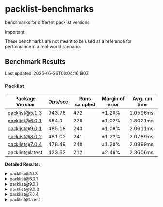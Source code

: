 # packlist-benchmarks

benchmarks for different packlist versions

> [!IMPORTANT]
> These benchmarks are not meant to be used as a reference for performance in a real-world scenario.

<!-- bench:start -->

## Benchmark Results

Last updated: 2025-05-26T00:04:16.180Z

### Packlist

| Package Version | Ops/sec | Runs sampled | Margin of error | Avg. run time |
| --------------- | ------- | ------------ | --------------- | ------------- |
| packlist@5.1.3  | 943.76  | 472          | ±1.20%          | 1.0596ms      |
| packlist@6.0.1  | 554.9   | 278          | ±1.02%          | 1.8021ms      |
| packlist@9.0.1  | 485.18  | 243          | ±1.09%          | 2.0611ms      |
| packlist@8.0.2  | 481.02  | 241          | ±1.22%          | 2.0789ms      |
| packlist@7.0.4  | 478.49  | 240          | ±1.20%          | 2.0899ms      |
| packlist@latest | 423.62  | 212          | ±2.46%          | 2.3606ms      |

**Detailed Results:**

<details><summary>packlist@5.1.3</summary>

- **Median:** 0.9897ms
- **Min:** 0.9095ms
- **Max:** 2.6061ms
- **Standard Deviation:** 0.1407ms
- **75th Percentile:** 1.1589ms
- **99th Percentile:** 1.5050ms
- **99.5th Percentile:** 1.5158ms
- **99.9th Percentile:** 2.6061ms

</details>

<details><summary>packlist@6.0.1</summary>

- **Median:** 1.7519ms
- **Min:** 1.6306ms
- **Max:** 2.7414ms
- **Standard Deviation:** 0.1564ms
- **75th Percentile:** 1.8028ms
- **99th Percentile:** 2.3581ms
- **99.5th Percentile:** 2.3605ms
- **99.9th Percentile:** 2.7414ms

</details>

<details><summary>packlist@9.0.1</summary>

- **Median:** 2.0213ms
- **Min:** 1.8989ms
- **Max:** 3.9371ms
- **Standard Deviation:** 0.1794ms
- **75th Percentile:** 2.0772ms
- **99th Percentile:** 2.7256ms
- **99.5th Percentile:** 3.0328ms
- **99.9th Percentile:** 3.9371ms

</details>

<details><summary>packlist@8.0.2</summary>

- **Median:** 2.0158ms
- **Min:** 1.9001ms
- **Max:** 3.0268ms
- **Standard Deviation:** 0.2012ms
- **75th Percentile:** 2.0805ms
- **99th Percentile:** 2.9315ms
- **99.5th Percentile:** 2.9641ms
- **99.9th Percentile:** 3.0268ms

</details>

<details><summary>packlist@7.0.4</summary>

- **Median:** 2.0244ms
- **Min:** 1.8575ms
- **Max:** 2.9796ms
- **Standard Deviation:** 0.1988ms
- **75th Percentile:** 2.0664ms
- **99th Percentile:** 2.8889ms
- **99.5th Percentile:** 2.9608ms
- **99.9th Percentile:** 2.9796ms

</details>

<details><summary>packlist@latest</summary>

- **Median:** 2.1982ms
- **Min:** 1.9623ms
- **Max:** 4.7004ms
- **Standard Deviation:** 0.4319ms
- **75th Percentile:** 2.4176ms
- **99th Percentile:** 3.8027ms
- **99.5th Percentile:** 4.2393ms
- **99.9th Percentile:** 4.7004ms

</details>

<!-- bench:end -->
